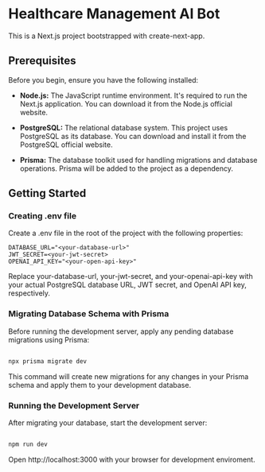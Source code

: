 # Healthcare Management AI Bot

This is a Next.js project bootstrapped with create-next-app.
## Prerequisites

Before you begin, ensure you have the following installed:

- **Node.js:** The JavaScript runtime environment. It's required to run the Next.js application. You can download it from the Node.js official website.

- **PostgreSQL:** The relational database system. This project uses PostgreSQL as its database. You can download and install it from the PostgreSQL official website.

- **Prisma:** The database toolkit used for handling migrations and database operations. Prisma will be added to the project as a dependency.

## Getting Started

### Creating .env file

Create a .env file in the root of the project with the following properties:

```
DATABASE_URL="<your-database-url>"
JWT_SECRET=<your-jwt-secret>
OPENAI_API_KEY="<your-open-api-key>"
```

Replace your-database-url, your-jwt-secret, and your-openai-api-key with your actual PostgreSQL database URL, JWT secret, and OpenAI API key, respectively.

### Migrating Database Schema with Prisma

Before running the development server, apply any pending database migrations using Prisma:

```bash

npx prisma migrate dev
```

This command will create new migrations for any changes in your Prisma schema and apply them to your development database.

### Running the Development Server

After migrating your database, start the development server:

```bash

npm run dev
```

Open http://localhost:3000 with your browser for development enviroment.
